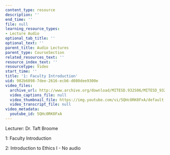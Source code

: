 ```yaml
---
content_type: resource
description: ''
end_time: ''
file: null
learning_resource_types:
- Lecture Audio
optional_tab_title: ''
optional_text: ''
parent_title: Audio Lectures
parent_type: CourseSection
related_resources_text: ''
resource_index_text: ''
resourcetype: Video
start_time: ''
title: '1: Faculty Introduction'
uid: 982b6898-7dee-2616-ecb6-d080dee9300e
video_files:
  archive_url: http://www.archive.org/download/MITESD.932S06/MITESD_932S06intro_300k.mp4
  video_captions_file: null
  video_thumbnail_file: https://img.youtube.com/vi/5QHc0RK0FxA/default.jpg
  video_transcript_file: null
video_metadata:
  youtube_id: 5QHc0RK0FxA
---
```


Lecturer: Dr. Taft Broome

1: Faculty Introduction

2: Introduction to Ethics I - No audio



